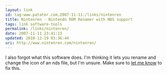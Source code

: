 ```yaml
---
layout: link
id: tag:www.patater.com,2007-11-11:/links/nintenren
title: Nintenren - Nintendo ROM Renamer with NDS support
tags: link software-tools
permalink: /links/nintenren/
date: 2007-11-11 23:41:13
updated: 2010-12-19 03:36:44
uri: http://www.nintenren.com/nintenren/
---
```

I also forgot what this software does. I'm thinking it lets you rename and
change the icon of an nds file, but I'm unsure. Make sure to <a
href="/contact">let me know</a> to fix this.
